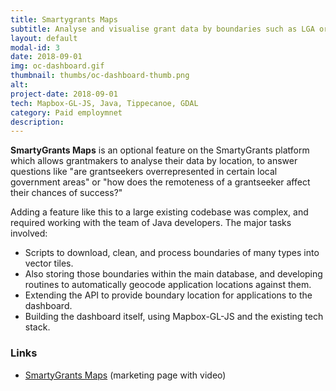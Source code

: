 ```yaml
---
title: Smartygrants Maps
subtitle: Analyse and visualise grant data by boundaries such as LGA or Remoteness Area.
layout: default
modal-id: 3
date: 2018-09-01
img: oc-dashboard.gif
thumbnail: thumbs/oc-dashboard-thumb.png
alt: 
project-date: 2018-09-01
tech: Mapbox-GL-JS, Java, Tippecanoe, GDAL
category: Paid employmnet
description: 
---
```

**SmartyGrants Maps** is an optional feature on the SmartyGrants platform which allows grantmakers to analyse their data by location, to answer questions like "are grantseekers overrepresented in certain local government areas" or "how does the remoteness of a grantseeker affect their chances of success?"

Adding a feature like this to a large existing codebase was complex, and required working with the team of Java developers. The major tasks involved:

* Scripts to download, clean, and process boundaries of many types into vector tiles.
* Also storing those boundaries within the main database, and developing routines to automatically geocode application locations against them.
* Extending the API to provide boundary location for applications to the dashboard.
* Building the dashboard itself, using Mapbox-GL-JS and the existing tech stack.

### Links

* [SmartyGrants Maps](https://www.smartygrants.com.au/sg/maps/) (marketing page with video)

